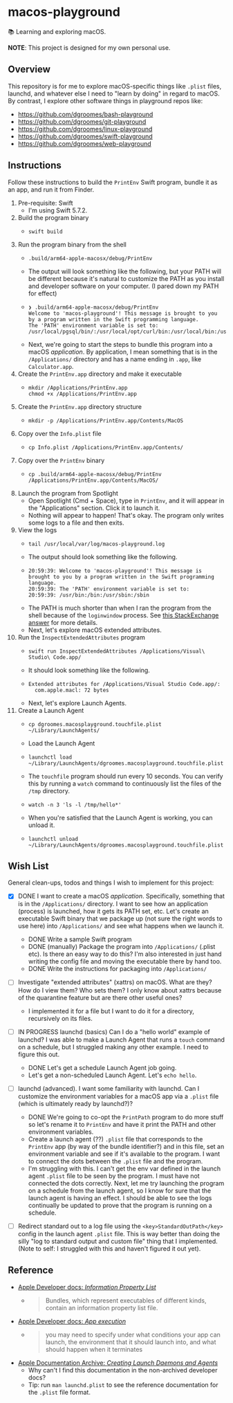 # macos-playground

📚 Learning and exploring macOS.

**NOTE**: This project is designed for my own personal use.


## Overview

This repository is for me to explore macOS-specific things like `.plist` files, launchd, and whatever else I need to
"learn by doing" in regard to macOS. By contrast, I explore other software things in playground repos like:

* <https://github.com/dgroomes/bash-playground>
* <https://github.com/dgroomes/git-playground>
* <https://github.com/dgroomes/linux-playground>
* <https://github.com/dgroomes/swift-playground>
* <https://github.com/dgroomes/web-playground>


## Instructions

Follow these instructions to build the `PrintEnv` Swift program, bundle it as an app, and run it from Finder.

1. Pre-requisite: Swift
   * I'm using Swift 5.7.2.
2. Build the program binary
   * ```shell
     swift build
     ```
3. Run the program binary from the shell
   * ```shell
     .build/arm64-apple-macosx/debug/PrintEnv
     ```
   * The output will look something like the following, but your PATH will be different because it's natural to customize
     the PATH as you install and developer software on your computer. (I pared down my PATH for effect)
   * ```text
     ❯ .build/arm64-apple-macosx/debug/PrintEnv
     Welcome to 'macos-playground'! This message is brought to you by a program written in the Swift programming language.
     The 'PATH' environment variable is set to:
     /usr/local/pgsql/bin/:/usr/local/opt/curl/bin:/usr/local/bin:/usr/bin:/bin:/usr/sbin:/sbin:/Library/Apple/usr/bin
     ```
   * Next, we're going to start the steps to bundle this program into a macOS *application*. By application, I mean
     something that is in the `/Applications/` directory and has a name ending in `.app`, like `Calculator.app`.
4. Create the `PrintEnv.app` directory and make it executable
   * ```shell
     mkdir /Applications/PrintEnv.app
     chmod +x /Applications/PrintEnv.app
     ```
5. Create the `PrintEnv.app` directory structure
   * ```shell
     mkdir -p /Applications/PrintEnv.app/Contents/MacOS
     ```
6. Copy over the `Info.plist` file
   * ```shell
     cp Info.plist /Applications/PrintEnv.app/Contents/
     ```
7. Copy over the `PrintEnv` binary
   * ```shell
     cp .build/arm64-apple-macosx/debug/PrintEnv /Applications/PrintEnv.app/Contents/MacOS/
     ```
8. Launch the program from Spotlight
   * Open Spotlight (Cmd + Space), type in `PrintEnv`, and it will appear in the "Applications" section. Click it to
     launch it.
   * Nothing will appear to happen! That's okay. The program only writes some logs to a file and then exits.
9. View the logs
   * ```shell
     tail /usr/local/var/log/macos-playground.log
     ```
   * The output should look something like the following.
   * ```text
     20:59:39: Welcome to 'macos-playground'! This message is brought to you by a program written in the Swift programming language.
     20:59:39: The 'PATH' environment variable is set to:
     20:59:39: /usr/bin:/bin:/usr/sbin:/sbin
     ```
   * The PATH is much shorter than when I ran the program from the shell because of the `loginwindow` process. See [this
     StackExchange answer](https://apple.stackexchange.com/a/243946) for more details.
   * Next, let's explore macOS extended attributes. 
10. Run the `InspectExtendedAttributes` program
    * ```shell
      swift run InspectExtendedAttributes /Applications/Visual\ Studio\ Code.app/
      ```
    * It should look something like the following.
    * ```text
      Extended attributes for /Applications/Visual Studio Code.app/:
        com.apple.macl: 72 bytes
      ```
    * Next, let's explore Launch Agents.
11. Create a Launch Agent
    * ```shell
      cp dgroomes.macosplayground.touchfile.plist ~/Library/LaunchAgents/
      ```
    * Load the Launch Agent
    * ```shell
      launchctl load ~/Library/LaunchAgents/dgroomes.macosplayground.touchfile.plist
      ```
    * The `touchfile` program should run every 10 seconds. You can verify this by running a `watch` command to continuously
      list the files of the `/tmp` directory.
    * ```shell
      watch -n 3 'ls -l /tmp/hello*'
      ```
    * When you're satisfied that the Launch Agent is working, you can unload it.
    * ```shell
      launchctl unload ~/Library/LaunchAgents/dgroomes.macosplayground.touchfile.plist
      ```


## Wish List

General clean-ups, todos and things I wish to implement for this project:

* [x] DONE I want to create a macOS *application*. Specifically, something that is in the `/Applications/` directory. I want
  to see how an application (process) is launched, how it gets its PATH set, etc. Let's create an executable Swift binary
  that we package up (not sure the right words to use here) into `/Applications/` and see what happens when we launch it.
    * DONE Write a sample Swift program
    * DONE (manually) Package the program into `/Applications/` (.plist etc). Is there an easy way to do this? I'm also interested in
      just hand writing the config file and moving the executable there by hand too.
    * DONE Write the instructions for packaging into `/Applications/`
* [ ] Investigate "extended attributes" (xattrs) on macOS. What are they? How do I view them? Who sets them? I only know
  about xattrs because of the quarantine feature but are there other useful ones?
    * I implemented it for a file but I want to do it for a directory, recursively on its files.
* [ ] IN PROGRESS launchd (basics) Can I do a "hello world" example of launchd? I was able to make a Launch Agent that runs a `touch`
  command on a schedule, but I struggled making any other example. I need to figure this out.
    * DONE Let's get a schedule Launch Agent job going.
    * Let's get a non-scheduled Launch Agent. Let's `echo hello`.
* [ ] launchd (advanced). I want some familiarity with launchd. Can I customize the environment variables for a macOS app via a `.plist`
  file (which is ultimately ready by launchd?)?
    * DONE We're going to co-opt the `PrintPath` program to do more stuff so let's rename it to `PrintEnv` and have it print
      the PATH and other environment variables. 
    * Create a launch agent (??) `.plist` file that corresponds to the `PrintEnv` app (by way of the bundle identifier?)
      and in this file, set an environment variable and see if it's available to the program. I want to connect the dots
      between the `.plist` file and the program.
    * I'm struggling with this. I can't get the env var defined in the launch agent `.plist` file to be seen by the
      program. I must have not connected the dots correctly. Next, let me try launching the program on a schedule from
      the launch agent, so I know for sure that the launch agent is having an effect. I should be able to see the logs
      continually be updated to prove that the program is running on a schedule.
* [ ] Redirect standard out to a log file using the `<key>StandardOutPath</key>` config in the launch agent `.plist` file.
  This is way better than doing the silly "log to standard output and custom file" thing that I implemented. (Note to self:
  I struggled with this and haven't figured it out yet).


## Reference

* [Apple Developer docs: *Information Property List*](https://developer.apple.com/documentation/bundleresources/information_property_list)
  * > Bundles, which represent executables of different kinds, contain an information property list file.
* [Apple Developer docs: *App execution*](https://developer.apple.com/documentation/bundleresources/information_property_list/app_execution)
  * > you may need to specify under what conditions your app can launch, the environment that it should launch into, and what should happen when it terminates
* [Apple Documentation Archive: *Creating Launch Daemons and Agents*](https://developer.apple.com/library/archive/documentation/MacOSX/Conceptual/BPSystemStartup/Chapters/CreatingLaunchdJobs.html)
  * Why can't I find this documentation in the non-archived developer docs?
  * Tip: run `man launchd.plist` to see the reference documentation for the `.plist` file format.

